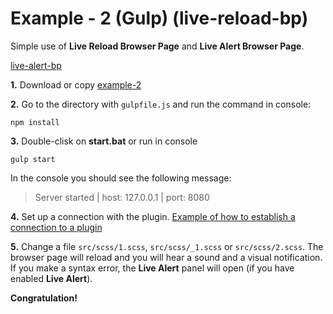 # Example - 2 (Gulp) (live-reload-bp)

Simple use of **Live Reload Browser Page** and **Live Alert Browser Page**.

[live-alert-bp](https://github.com/Yuriy-Svetlov/live-alert-bp)

**1.** Download or copy [example-2](https://github.com/Yuriy-Svetlov/live-reload-bp/tree/main/documentation/examples/gulp/2)

**2.** Go to the directory with `gulpfile.js` and run the command in console: 

```shell
npm install
```

**3.** Double-clisk on **start.bat** or run in console 

```shell
gulp start
```
In the console you should see the following message:

> Server started | host: 127.0.0.1 | port: 8080

**4.** Set up a connection with the plugin. [Example of how to establish a connection to a plugin](https://github.com/Yuriy-Svetlov/live-alert-bp/tree/master/documentation/examples/%D1%81onnect_to_server)


**5.** Change a file `src/scss/1.scss`, `src/scss/_1.scss` or `src/scss/2.scss`. The browser page will reload and you will hear a sound and a visual notification. If you make a syntax error, the **Live Alert** panel will open (if you have enabled **Live Alert**).

**Congratulation!**
